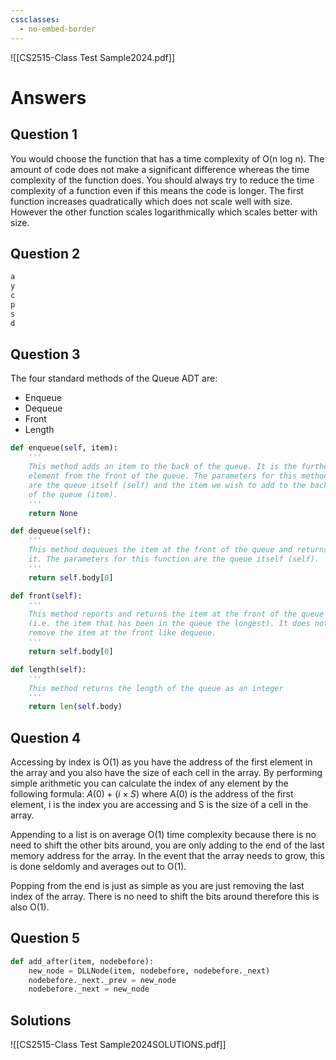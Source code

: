 ```yaml
---
cssclasses:
  - no-embed-border
---
```

![[CS2515-Class Test Sample2024.pdf]]
# Answers

## Question 1

You would choose the function that has a time complexity of O(n log n). The amount of code does not make a significant difference whereas the time complexity of the function does. You should always try to reduce the time complexity of a function even if this means the code is longer. The first function increases quadratically which does not scale well with size. However the other function scales logarithmically which scales better with size.

## Question 2

```Python
a
y
c
p
s
d
```

## Question 3

The four standard methods of the Queue ADT are:
- Enqueue
- Dequeue
- Front
- Length

```Python
def enqueue(self, item):
	'''
	This method adds an item to the back of the queue. It is the furthest
	element from the front of the queue. The parameters for this method
	are the queue itself (self) and the item we wish to add to the back
	of the queue (item).
	'''
	return None

def dequeue(self):
	'''
	This method dequeues the item at the front of the queue and returns
	it. The parameters for this function are the queue itself (self).
	'''
	return self.body[0]

def front(self):
	'''
	This method reports and returns the item at the front of the queue
	(i.e. the item that has been in the queue the longest). It does not
	remove the item at the front like dequeue.
	'''
	return self.body[0]

def length(self):
	'''
	This method returns the length of the queue as an integer
	'''
	return len(self.body)
```

## Question 4

Accessing by index is O(1) as you have the address of the first element in the array and you also have the size of each cell in the array. By performing simple arithmetic you can calculate the index of any element by the following formula: $A(0) + (i\times S)$ where A(0) is the address of the first element, i is the index you are accessing and S is the size of a cell in the array.

Appending to a list is on average O(1) time complexity because there is no need to shift the other bits around, you are only adding to the end of the last memory address for the array. In the event that the array needs to grow, this is done seldomly and averages out to O(1).

Popping from the end is just as simple as you are just removing the last index of the array. There is no need to shift the bits around therefore this is also O(1).

## Question 5

```Python
def add_after(item, nodebefore):
	new_node = DLLNode(item, nodebefore, nodebefore._next)
	nodebefore._next._prev = new_node
	nodebefore._next = new_node
```

## Solutions

![[CS2515-Class Test Sample2024SOLUTIONS.pdf]]